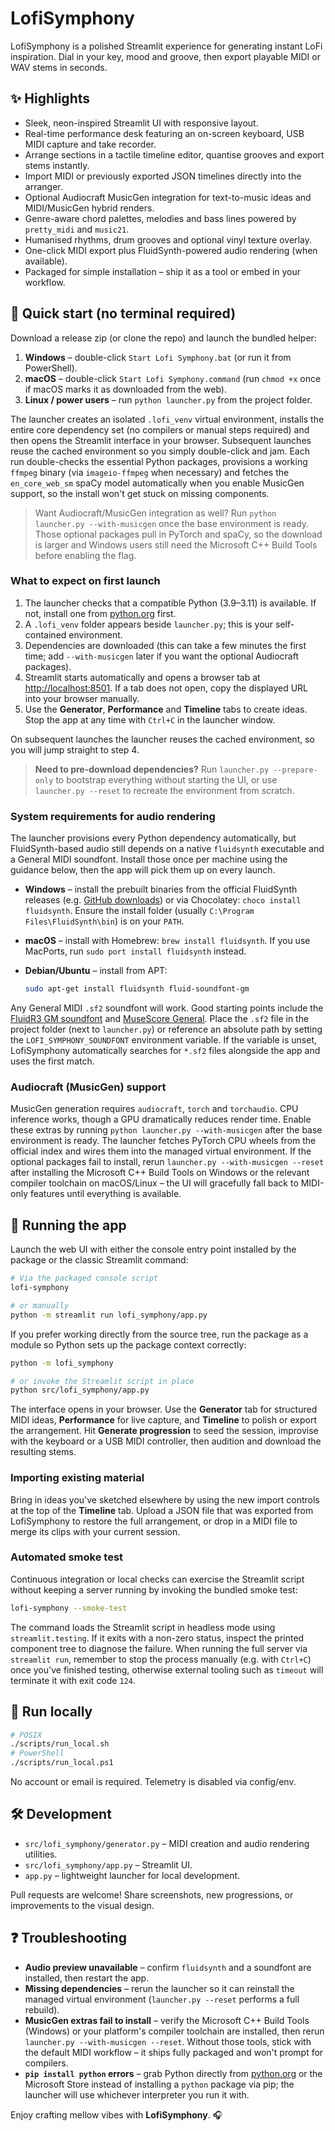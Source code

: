 # LofiSymphony

LofiSymphony is a polished Streamlit experience for generating instant LoFi inspiration. Dial in your key, mood and groove, then export playable MIDI or WAV stems in seconds.

## ✨ Highlights
- Sleek, neon-inspired Streamlit UI with responsive layout.
- Real-time performance desk featuring an on-screen keyboard, USB MIDI capture and take recorder.
- Arrange sections in a tactile timeline editor, quantise grooves and export stems instantly.
- Import MIDI or previously exported JSON timelines directly into the arranger.
- Optional Audiocraft MusicGen integration for text-to-music ideas and MIDI/MusicGen hybrid renders.
- Genre-aware chord palettes, melodies and bass lines powered by `pretty_midi` and `music21`.
- Humanised rhythms, drum grooves and optional vinyl texture overlay.
- One-click MIDI export plus FluidSynth-powered audio rendering (when available).
- Packaged for simple installation – ship it as a tool or embed in your workflow.

## 🚀 Quick start (no terminal required)
Download a release zip (or clone the repo) and launch the bundled helper:

1. **Windows** – double-click `Start Lofi Symphony.bat` (or run it from PowerShell).
2. **macOS** – double-click `Start Lofi Symphony.command` (run `chmod +x` once if macOS marks it as downloaded from the web).
3. **Linux / power users** – run `python launcher.py` from the project folder.

The launcher creates an isolated `.lofi_venv` virtual environment, installs the entire core dependency set (no compilers or
manual steps required) and then opens the Streamlit interface in your browser. Subsequent launches reuse the cached
environment so you simply double-click and jam. Each run double-checks the essential Python packages, provisions a working
`ffmpeg` binary (via `imageio-ffmpeg` when necessary) and fetches the `en_core_web_sm` spaCy model automatically when you
enable MusicGen support, so the install won't get stuck on missing components.

> Want Audiocraft/MusicGen integration as well? Run `python launcher.py --with-musicgen` once the base environment is ready.
> Those optional packages pull in PyTorch and spaCy, so the download is larger and Windows users still need the Microsoft C++
> Build Tools before enabling the flag.

### What to expect on first launch

1. The launcher checks that a compatible Python (3.9–3.11) is available. If not, install one from [python.org](https://www.python.org/downloads/) first.
2. A `.lofi_venv` folder appears beside `launcher.py`; this is your self-contained environment.
3. Dependencies are downloaded (this can take a few minutes the first time; add `--with-musicgen` later if you want the optional Audiocraft packages).
4. Streamlit starts automatically and opens a browser tab at [http://localhost:8501](http://localhost:8501). If a tab does not open, copy the displayed URL into your browser manually.
5. Use the **Generator**, **Performance** and **Timeline** tabs to create ideas. Stop the app at any time with `Ctrl+C` in the launcher window.

On subsequent launches the launcher reuses the cached environment, so you will jump straight to step 4.

> **Need to pre-download dependencies?** Run `launcher.py --prepare-only` to bootstrap everything without starting the UI, or use
> `launcher.py --reset` to recreate the environment from scratch.

### System requirements for audio rendering
The launcher provisions every Python dependency automatically, but FluidSynth-based audio still depends on a native `fluidsynth`
executable and a General MIDI soundfont. Install those once per machine using the guidance below, then the app will pick them up
on every launch.

- **Windows** – install the prebuilt binaries from the official FluidSynth releases
  (e.g. [GitHub downloads](https://github.com/FluidSynth/fluidsynth/releases)) or via Chocolatey: `choco install fluidsynth`.
  Ensure the install folder (usually `C:\Program Files\FluidSynth\bin`) is on your `PATH`.
- **macOS** – install with Homebrew: `brew install fluidsynth`. If you use MacPorts, run `sudo port install fluidsynth` instead.
- **Debian/Ubuntu** – install from APT:

  ```bash
  sudo apt-get install fluidsynth fluid-soundfont-gm
  ```

Any General MIDI `.sf2` soundfont will work. Good starting points include the
[FluidR3 GM soundfont](https://member.keymusician.com/Member/FluidR3_GM/index.html) and
[MuseScore General](https://musescore.org/en/handbook/3/soundfonts-and-sfz-files#list). Place the `.sf2` file in the project
folder (next to `launcher.py`) or reference an absolute path by setting the `LOFI_SYMPHONY_SOUNDFONT` environment variable. If
the variable is unset, LofiSymphony automatically searches for `*.sf2` files alongside the app and uses the first match.

### Audiocraft (MusicGen) support
MusicGen generation requires `audiocraft`, `torch` and `torchaudio`. CPU inference works, though a GPU dramatically reduces render
time. Enable these extras by running `python launcher.py --with-musicgen` after the base environment is ready. The launcher fetches
PyTorch CPU wheels from the official index and wires them into the managed virtual environment. If the optional packages fail to
install, rerun `launcher.py --with-musicgen --reset` after installing the Microsoft C++ Build Tools on Windows or the relevant
compiler toolchain on macOS/Linux – the UI will gracefully fall back to MIDI-only features until everything is available.

## 🧪 Running the app
Launch the web UI with either the console entry point installed by the package or the classic Streamlit command:

```bash
# Via the packaged console script
lofi-symphony

# or manually
python -m streamlit run lofi_symphony/app.py
```

If you prefer working directly from the source tree, run the package as a module
so Python sets up the package context correctly:

```bash
python -m lofi_symphony

# or invoke the Streamlit script in place
python src/lofi_symphony/app.py
```

The interface opens in your browser. Use the **Generator** tab for structured MIDI ideas, **Performance** for live capture, and **Timeline** to polish or export the arrangement. Hit **Generate progression** to seed the session, improvise with the keyboard or a USB MIDI controller, then audition and download the resulting stems.

### Importing existing material
Bring in ideas you've sketched elsewhere by using the new import controls at the top of the **Timeline** tab. Upload a JSON file that was exported from LofiSymphony to restore the full arrangement, or drop in a MIDI file to merge its clips with your current session.

### Automated smoke test
Continuous integration or local checks can exercise the Streamlit script without keeping a server running by invoking the bundled smoke test:

```bash
lofi-symphony --smoke-test
```

The command loads the Streamlit script in headless mode using `streamlit.testing`. If it exits with a non-zero status, inspect the printed component tree to diagnose the failure. When running the full server via `streamlit run`, remember to stop the process manually (e.g. with `Ctrl+C`) once you've finished testing, otherwise external tooling such as `timeout` will terminate it with exit code `124`.

## 🏃 Run locally
```bash
# POSIX
./scripts/run_local.sh
# PowerShell
./scripts/run_local.ps1
```
No account or email is required. Telemetry is disabled via config/env.

## 🛠️ Development
- `src/lofi_symphony/generator.py` – MIDI creation and audio rendering utilities.
- `src/lofi_symphony/app.py` – Streamlit UI.
- `app.py` – lightweight launcher for local development.

Pull requests are welcome! Share screenshots, new progressions, or improvements to the visual design.

## ❓ Troubleshooting
- **Audio preview unavailable** – confirm `fluidsynth` and a soundfont are installed, then restart the app.
- **Missing dependencies** – rerun the launcher so it can reinstall the managed virtual environment (`launcher.py --reset` performs a full rebuild).
- **MusicGen extras fail to install** – verify the Microsoft C++ Build Tools (Windows) or your platform's compiler toolchain are installed, then rerun `launcher.py --with-musicgen --reset`. Without those tools, stick with the default MIDI workflow – it ships fully packaged and won't prompt for compilers.
- **`pip install python` errors** – grab Python directly from [python.org](https://www.python.org/downloads/) or the Microsoft Store instead of installing a `python` package via pip; the launcher will use whichever interpreter you run it with.

Enjoy crafting mellow vibes with **LofiSymphony**. 🎧
